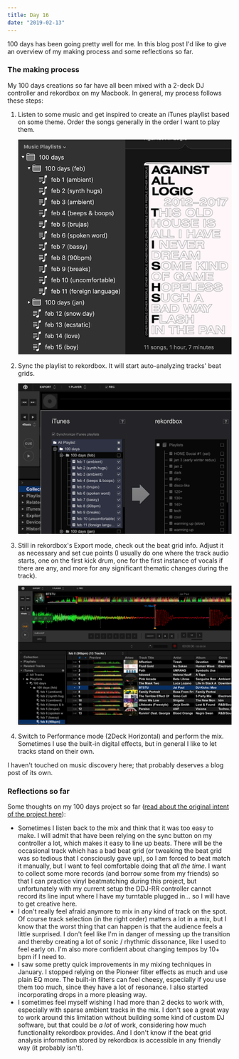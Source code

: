 ```yaml
---
title: Day 16
date: "2019-02-13"
---
```


100 days has been going pretty well for me. In this blog post I'd like to give an overview of my making process and some reflections so far.

### The making process

My 100 days creations so far have all been mixed with a 2-deck DJ controller and rekordbox on my Macbook. In general, my process follows these steps:

1. Listen to some music and get inspired to create an iTunes playlist based on some theme. Order the songs generally in the order I want to play them.

    ![screen-1](day-16-screen-1.png)

2. Sync the playlist to rekordbox. It will start auto-analyzing tracks' beat grids.

    ![screen-2](day-16-screen-2.png)

3. Still in rekordbox's Export mode, check out the beat grid info. Adjust it as necessary and set cue points (I usually do one where the track audio starts, one on the first kick drum, one for the first instance of vocals if there are any, and more for any significant thematic changes during the track).

    ![screen-3](day-16-screen-3.png)

4. Switch to Performance mode (2Deck Horizontal) and perform the mix. Sometimes I use the built-in digital effects, but in general I like to let tracks stand on their own.

I haven't touched on music discovery here; that probably deserves a blog post of its own.

### Reflections so far

Some thoughts on my 100 days project so far ([read about the original intent of the project here](../day-1)):

- Sometimes I listen back to the mix and think that it was too easy to make. I will admit that have been relying on the sync button on my controller a lot, which makes it easy to line up beats. There will be the occasional track which has a bad beat grid (or tweaking the beat grid was so tedious that I consciously gave up), so I am forced to beat match it manually, but I want to feel comfortable doing that _all the time_. I want to collect some more records (and borrow some from my friends) so that I can practice vinyl beatmatching during this project, but unfortunately with my current setup the DDJ-RR controller cannot record its line input where I have my turntable plugged in... so I will have to get creative here.
- I don't really feel afraid anymore to mix in any kind of track on the spot. Of course track selection (in the right order) matters a lot in a mix, but I know that the worst thing that can happen is that the audience feels a little surprised. I don't feel like I'm in danger of messing up the transition and thereby creating a lot of sonic / rhythmic dissonance, like I used to feel early on. I'm also more confident about changing tempos by 10+ bpm if I need to.
- I saw some pretty quick improvements in my mixing techniques in January. I stopped relying on the Pioneer filter effects as much and use plain EQ more. The built-in filters can feel cheesy, especially if you use them too much, since they have a lot of resonance. I also started incorporating drops in a more pleasing way.
- I sometimes feel myself wishing I had more than 2 decks to work with, especially with sparse ambient tracks in the mix. I don't see a great way to work around this limitation without building some kind of custom DJ software, but that could be _a lot_ of work, considering how much functionality rekordbox provides. And I don't know if the beat grid analysis information stored by rekordbox is accessible in any friendly way (it probably isn't).
